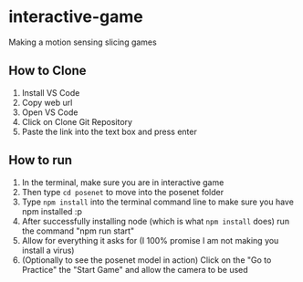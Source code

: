 # interactive-game
Making a motion sensing slicing games 

## How to Clone 
1. Install VS Code
2. Copy web url
3. Open VS Code
4. Click on Clone Git Repository
5. Paste the link into the text box and press enter

## How to run
1. In the terminal, make sure you are in interactive game
2. Then type `cd posenet` to move into the posenet folder
3. Type `npm install` into the terminal command line to make sure you have npm installed :p
4. After successfully installing node (which is what `npm install` does) run the command "npm run start"
5. Allow for everything it asks for (I 100% promise I am not making you install a virus)
6. (Optionally to see the posenet model in action) Click on the "Go to Practice" the "Start Game" and allow the camera to be used
